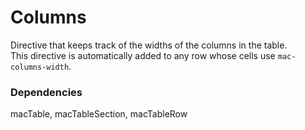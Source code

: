 
Columns
===
Directive that keeps track of the widths of the columns in the table.  
This directive is automatically added to any row whose cells use `mac-columns-width`.  
  
  
### Dependencies
macTable, macTableSection, macTableRow  

